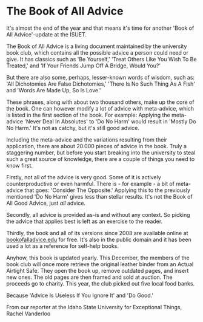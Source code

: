 # The Book of All Advice

It's almost the end of the year and that means it's time for another 'Book of All Advice'-update at the ISUET.  

The Book of All Advice is a living document maintained by the university book club, which contains all the possible advice a person could need or give. 
It has classics such as 'Be Yourself,' 'Treat Others Like You Wish To Be Treated,' and 'If Your Friends Jump Off A Bridge, Would You?'

But there are also some, perhaps, lesser-known words of wisdom, such as: 'All Dichotomies Are False Dichotomies,' 'There Is No Such Thing As A Fish' and 'Words Are Made Up, So Is Love.'  

These phrases, along with about two thousand others, make up the core of the book. 
One can however modify a lot of advice with meta-advice, which is listed in the first section of the book. 
For example: Applying the meta-advice 'Never Deal In Absolutes' to 'Do No Harm' would result in 'Mostly Do No Harm.' 
It's not as catchy, but it's still good advice.  

Including the meta-advice and the variations resulting from their application, there are about 20.000 pieces of advice in the book. Truly a staggering number, but before you start breaking into the university to steal such a great source of knowledge, there are a couple of things you need to know first.  

Firstly, not all of the advice is very good. Some of it is actively counterproductive or even harmful. There is - for example - a bit of meta-advice that goes: 'Consider The Opposite.' Applying this to the previously mentioned 'Do No Harm' gives less than stellar results. It's not the Book of All Good Advice, just *all* advice.  

Secondly, all advice is provided as-is and without any context. So picking the advice that applies best is left as an exercise to the reader.  

Thirdly, the book and all of its versions since 2008 are available online at [bookofalladvice.edu](https://www.youtube.com/watch?v=dQw4w9WgXcQ) for free. 
It's also in the public domain and it has been used a lot as a reference for self-help books.  

Anyhow, this book is updated yearly. 
This December, the members of the book club will once more retrieve the original leather binder from an Actual Airtight Safe. 
They open the book up, remove outdated pages, and insert new ones. 
The old pages are then framed and sold at auction.
The proceeds go to charity.
This year, the club picked out five local food banks.  

Because 'Advice Is Useless If You Ignore It' and 'Do Good.'  

From our reporter at the Idaho State University for Exceptional Things,  
Rachel Vanderloo
